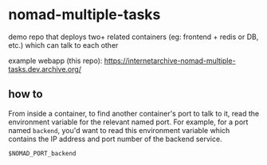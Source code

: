 # nomad-multiple-tasks

demo repo that deploys two+ related containers (eg: frontend + redis or DB, etc.)
which can talk to each other

example webapp (this repo): https://internetarchive-nomad-multiple-tasks.dev.archive.org/


## how to
From inside a container, to find another container's port to talk to it,
read the environment variable for the relevant named port.
For example, for a port named `backend`, you'd want to read this environment variable
which contains the IP address and port number of the backend service.
```
$NOMAD_PORT_backend
```

